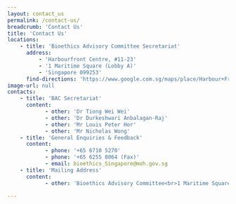 ```yaml
---
layout: contact_us
permalink: /contact-us/
breadcrumb: 'Contact Us'
title: 'Contact Us'
locations:
    - title: 'Bioethics Advisory Committee Secretariat'
      address:
          - 'Harbourfront Centre, #11-23'
          - '1 Maritime Square (Lobby A)'
          - 'Singapore 099253'
      find-directions: 'https://www.google.com.sg/maps/place/Harbour+Front+Centre/@1.2644711,103.8174805,17z/data=!4m8!1m2!2m1!1sHarbourfront+Centre,+%2311-23!3m4!1s0x31da1be2682ed133:0x412ede0e69acf503!8m2!3d1.2645073!4d103.8203382'
image-url: null
contacts:
    - title: 'BAC Secretariat'
      content:
            - other: 'Dr Tiong Wei Wei'
            - other: 'Dr Durkeshwari Anbalagan-Raj'
            - other: 'Mr Louis Peter Hor'
            - other: 'Mr Nicholas Wong'
    - title: 'General Enquiries & Feedback'
      content:
            - phone: '+65 6710 5270'
            - phone: '+65 6255 8064 (Fax)'
            - email: bioethics_Singapore@moh.gov.sg
    - title: 'Mailing Address'
      content:
            - other: 'Bioethics Advisory Committee<br>1 Maritime Square, #09-66<br>Harbourfront Centre<br>Singapore: 099253<br>Attn: Regulatory Policy and Legislation Division (BAC Secretariat)'

---
```

